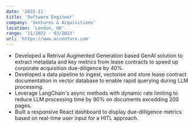 ```yaml
---
date: '2022-11'
title: 'Software Engineer'
company: 'Ventures & Acquisitions'
location: 'London, UK'
range: '11/2022 - 03/2023'
url: 'https://www.accenture.com'
---
```


- Developed a Retrival Augmented Generation based GenAI solution to extract metadata and key metrics from lease contracts to speed up corporate acquisition due-diligence by 40%.
- Developed a data pipeline to ingest, vectorise and store lease contract documentation in vector database to enable rapid querying during LLM processing.
- Leverage LangChain's async methods with dynamic rate limiting to reduce LLM processing time by 90% on documents excedding 200 pages.
- Built a responsive React dashboard to display due-dilligence metrics based on real-time user input for a HITL approach.

